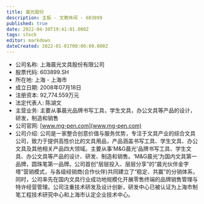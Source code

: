 ```yaml
---
title: 晨光股份
description: 主板 - 文教休闲 - 603899
published: true
date: 2022-04-30T19:41:01.000Z
tags: stock
editor: markdown
dateCreated: 2022-01-01T00:00:00.000Z
---
```


- 公司名称: 上海晨光文具股份有限公司
- 股票代码: 603899.SH
- 所在地: 上海 - 上海市
- 成立日期: 2008年07月18日
- 注册资本: 92,774.559万元
- 法定代表人: 陈湖文
- 主营业务: 主要从事晨光品牌书写工具，学生文具，办公文具等产品的设计，研发，制造和销售
- 公司官网: [www.mg-pen.com](www.mg-pen.com)
- 公司介绍: 公司是一家整合创意价值与服务优势，专注于文具产业的综合文具公司，致力于提供高性价比的文具用品，产品涵盖书写工具、学生文具、办公文具及其他相关产品四大领域。主要从事‘M&G晨光’品牌书写工具、学生文具、办公文具等产品的设计、研发、制造和销售。‘M&G晨光’为国内文具第一品牌，圆珠笔第一品牌。公司首创“层层投入、层层分享”的“晨光伙伴金字塔”营销模式，与各级经销商(合作伙伴)共同建立了“稳定、共赢”的分销体系，同时，公司率先在国内文具行业成功地规模化开展零售终端的品牌销售管理与特许经营管理。公司注重技术研发及设计创新，研发中心已被认证为上海市制笔工程技术研究中心和上海市认定企业技术中心。


